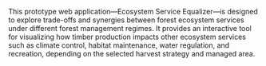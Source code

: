 This prototype web application—Ecosystem Service Equalizer—is designed to explore trade-offs and synergies between forest ecosystem services under different forest management regimes. It provides an interactive tool for visualizing how timber production impacts other ecosystem services such as climate control, habitat maintenance, water regulation, and recreation, depending on the selected harvest strategy and managed area.
